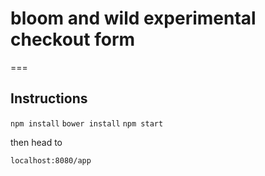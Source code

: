 # bloom and wild experimental checkout form
===

## Instructions

`npm install`
`bower install`
`npm start`

then head to 

`localhost:8080/app`


